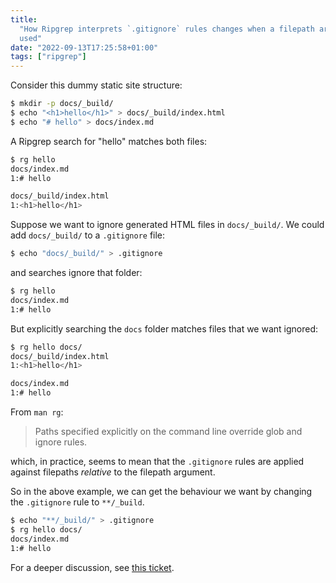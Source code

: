```yaml
---
title:
  "How Ripgrep interprets `.gitignore` rules changes when a filepath argument is
  used"
date: "2022-09-13T17:25:58+01:00"
tags: ["ripgrep"]
---
```


Consider this dummy static site structure:

```sh
$ mkdir -p docs/_build/
$ echo "<h1>hello</h1>" > docs/_build/index.html
$ echo "# hello" > docs/index.md
```

A Ripgrep search for "hello" matches both files:

```sh
$ rg hello
docs/index.md
1:# hello

docs/_build/index.html
1:<h1>hello</h1>
```

Suppose we want to ignore generated HTML files in `docs/_build/`. We could add
`docs/_build/` to a `.gitignore` file:

```sh
$ echo "docs/_build/" > .gitignore
```

and searches ignore that folder:

```sh
$ rg hello
docs/index.md
1:# hello
```

But explicitly searching the `docs` folder matches files that we want ignored:

```sh
$ rg hello docs/
docs/_build/index.html
1:<h1>hello</h1>

docs/index.md
1:# hello
```

From `man rg`:

> Paths specified explicitly on the command line override glob and ignore rules.

which, in practice, seems to mean that the `.gitignore` rules are applied
against filepaths _relative_ to the filepath argument.

So in the above example, we can get the behaviour we want by changing the
`.gitignore` rule to `**/_build`.

```sh
$ echo "**/_build/" > .gitignore
$ rg hello docs/
docs/index.md
1:# hello
```

For a deeper discussion, see
[this ticket](https://github.com/BurntSushi/ripgrep/issues/829).
